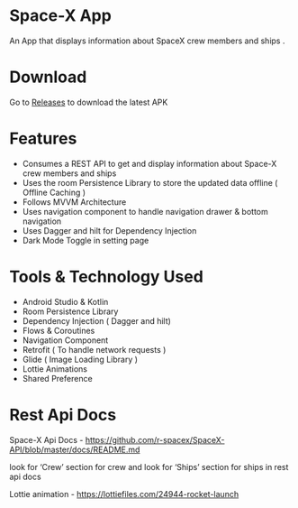 # Space-X App

An App that displays information about SpaceX crew members and ships .

# Download

Go to [Releases](https://github.com/krishnachaitanya0107/SpaceXApp/releases) to download the latest APK

# Features

- Consumes a REST API to get and display information about Space-X crew members and ships 
- Uses the room Persistence Library to store the updated data offline ( Offline Caching ) 
- Follows MVVM Architecture 
- Uses navigation component to handle navigation drawer & bottom navigation 
- Uses Dagger and hilt for Dependency Injection
- Dark Mode Toggle in setting page

# Tools & Technology Used

- Android Studio & Kotlin
- Room Persistence Library
- Dependency Injection ( Dagger and hilt)
- Flows & Coroutines
- Navigation Component
- Retrofit ( To handle network requests )
- Glide ( Image Loading Library )
- Lottie Animations
- Shared Preference

# Rest Api Docs

Space-X Api Docs -
https://github.com/r-spacex/SpaceX-API/blob/master/docs/README.md

look for ‘Crew’ section for crew and look for ‘Ships’ section for ships in rest api docs

Lottie animation -
https://lottiefiles.com/24944-rocket-launch
